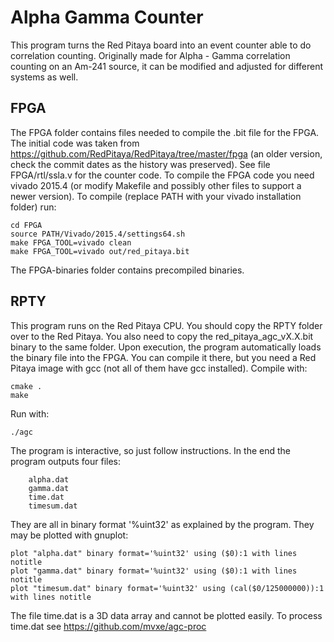 # Alpha Gamma Counter

This program turns the Red Pitaya board into an event counter able to do correlation counting. 
Originally made for Alpha - Gamma correlation counting on an Am-241 source, it can be modified and adjusted for different systems as well.

## FPGA
The FPGA folder contains files needed to compile the .bit file for the FPGA. The initial code was taken from 
<https://github.com/RedPitaya/RedPitaya/tree/master/fpga> (an older version, check the commit dates as the history was preserved).
See file FPGA/rtl/ssla.v for the counter code.
To compile the FPGA code you need vivado 2015.4 (or modify Makefile and possibly other files to support a newer version).
To compile (replace PATH with your vivado installation folder) run:
```
cd FPGA
source PATH/Vivado/2015.4/settings64.sh
make FPGA_TOOL=vivado clean
make FPGA_TOOL=vivado out/red_pitaya.bit
```
The FPGA-binaries folder contains precompiled binaries.

## RPTY
This program runs on the Red Pitaya CPU. You should copy the RPTY folder over to the Red Pitaya.
You also need to copy the red_pitaya_agc_vX.X.bit binary to the same folder. Upon execution, the program automatically loads the binary file into the FPGA.
You can compile it there, but you need a Red Pitaya image with gcc (not all of them have gcc installed).
Compile with:
```
cmake .
make
```
Run with:
```
./agc
```
The program is interactive, so just follow instructions.
In the end the program outputs four files:
```
	alpha.dat
	gamma.dat
	time.dat
	timesum.dat
```	
They are all in binary format '%uint32' as explained by the program. 
They may be plotted with gnuplot:
```
plot "alpha.dat" binary format='%uint32' using ($0):1 with lines notitle
plot "gamma.dat" binary format='%uint32' using ($0):1 with lines notitle
plot "timesum.dat" binary format='%uint32' using (cal($0/125000000)):1 with lines notitle
```
The file time.dat is a 3D data array and cannot be plotted easily.
To process time.dat see <https://github.com/mvxe/agc-proc>
